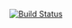 [![Build Status](https://travis-ci.org/carzacc/vascit.svg?branch=master)](https://travis-ci.org/carzacc/vascit)
